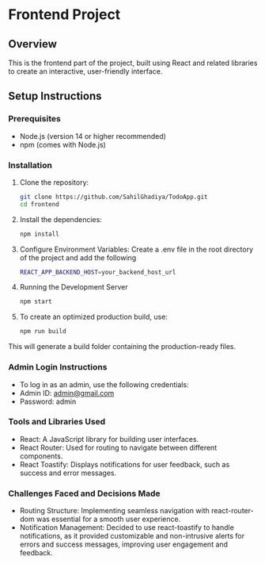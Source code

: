 # Frontend Project

## Overview

This is the frontend part of the project, built using React and related libraries to create an interactive, user-friendly interface.

## Setup Instructions

### Prerequisites

- Node.js (version 14 or higher recommended)
- npm (comes with Node.js)

### Installation

1. Clone the repository:

   ```bash
   git clone https://github.com/SahilGhadiya/TodoApp.git
   cd frontend

   ```

2. Install the dependencies:

   ```bash
   npm install

   ```

3. Configure Environment Variables: Create a .env file in the root directory of the project and add the following
   ```bash
   REACT_APP_BACKEND_HOST=your_backend_host_url  

   ```

4. Running the Development Server

   ```bash
   npm start

   ```

5. To create an optimized production build, use:
   ```bash
   npm run build
   ```

This will generate a build folder containing the production-ready files.

### Admin Login Instructions

- To log in as an admin, use the following credentials:
- Admin ID: admin@gmail.com
- Password: admin

### Tools and Libraries Used

- React: A JavaScript library for building user interfaces.
- React Router: Used for routing to navigate between different components.
- React Toastify: Displays notifications for user feedback, such as success and error messages.

### Challenges Faced and Decisions Made

- Routing Structure: Implementing seamless navigation with react-router-dom was essential for a smooth user experience.
- Notification Management: Decided to use react-toastify to handle notifications, as it provided customizable and non-intrusive alerts for errors and success messages, improving user engagement and feedback.
